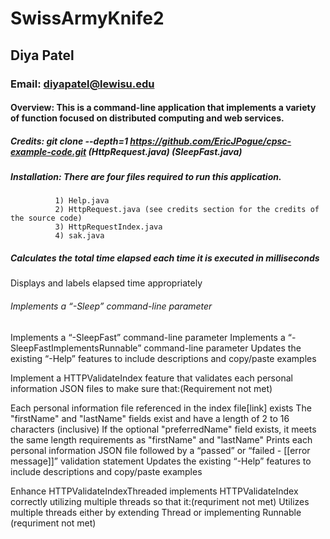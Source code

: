 # SwissArmyKnife2
## Diya Patel
### Email: diyapatel@lewisu.edu
#### Overview: This is a command-line application that implements a variety of function focused on distributed computing and web services.


##### Credits: git clone --depth=1 https://github.com/EricJPogue/cpsc-example-code.git (HttpRequest.java) (SleepFast.java)

##### Installation: There are four files required to run this application.
              1) Help.java 
              2) HttpRequest.java (see credits section for the credits of the source code)
              3) HttpRequestIndex.java
              4) sak.java


##### Calculates the total time elapsed each time it is executed in milliseconds
Displays and labels elapsed time appropriately

###### Implements a “-Sleep” command-line parameter
Implements a “-SleepFast” command-line parameter
Implements a “-SleepFastImplementsRunnable” command-line parameter
Updates the existing “-Help” features to include descriptions and copy/paste examples

Implement a HTTPValidateIndex feature that validates each personal information JSON files to make sure that:(Requirement not met)

Each personal information file referenced in the index file[link] exists
The "firstName" and "lastName" fields exist and have a length of 2 to 16 characters (inclusive)
If the optional "preferredName" field exists, it meets the same length requirements as "firstName" and "lastName"
Prints each personal information JSON file followed by a “passed” or “failed - [[error message]]” validation statement
Updates the existing “-Help” features to include descriptions and copy/paste examples

Enhance HTTPValidateIndexThreaded implements HTTPValidateIndex correctly utilizing multiple threads so that it:(requriment not met)
Utilizes multiple threads either by extending Thread or implementing Runnable (requriment not met)

